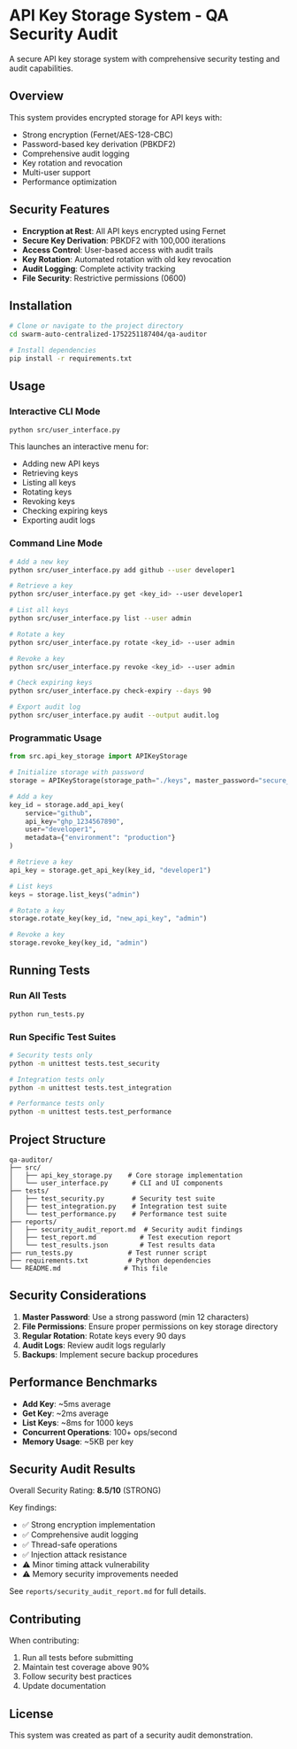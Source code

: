 # API Key Storage System - QA Security Audit

A secure API key storage system with comprehensive security testing and audit capabilities.

## Overview

This system provides encrypted storage for API keys with:
- Strong encryption (Fernet/AES-128-CBC)
- Password-based key derivation (PBKDF2)
- Comprehensive audit logging
- Key rotation and revocation
- Multi-user support
- Performance optimization

## Security Features

- **Encryption at Rest**: All API keys encrypted using Fernet
- **Secure Key Derivation**: PBKDF2 with 100,000 iterations
- **Access Control**: User-based access with audit trails
- **Key Rotation**: Automated rotation with old key revocation
- **Audit Logging**: Complete activity tracking
- **File Security**: Restrictive permissions (0600)

## Installation

```bash
# Clone or navigate to the project directory
cd swarm-auto-centralized-1752251187404/qa-auditor

# Install dependencies
pip install -r requirements.txt
```

## Usage

### Interactive CLI Mode

```bash
python src/user_interface.py
```

This launches an interactive menu for:
- Adding new API keys
- Retrieving keys
- Listing all keys
- Rotating keys
- Revoking keys
- Checking expiring keys
- Exporting audit logs

### Command Line Mode

```bash
# Add a new key
python src/user_interface.py add github --user developer1

# Retrieve a key
python src/user_interface.py get <key_id> --user developer1

# List all keys
python src/user_interface.py list --user admin

# Rotate a key
python src/user_interface.py rotate <key_id> --user admin

# Revoke a key
python src/user_interface.py revoke <key_id> --user admin

# Check expiring keys
python src/user_interface.py check-expiry --days 90

# Export audit log
python src/user_interface.py audit --output audit.log
```

### Programmatic Usage

```python
from src.api_key_storage import APIKeyStorage

# Initialize storage with password
storage = APIKeyStorage(storage_path="./keys", master_password="secure_password")

# Add a key
key_id = storage.add_api_key(
    service="github",
    api_key="ghp_1234567890",
    user="developer1",
    metadata={"environment": "production"}
)

# Retrieve a key
api_key = storage.get_api_key(key_id, "developer1")

# List keys
keys = storage.list_keys("admin")

# Rotate a key
storage.rotate_key(key_id, "new_api_key", "admin")

# Revoke a key
storage.revoke_key(key_id, "admin")
```

## Running Tests

### Run All Tests
```bash
python run_tests.py
```

### Run Specific Test Suites
```bash
# Security tests only
python -m unittest tests.test_security

# Integration tests only
python -m unittest tests.test_integration

# Performance tests only
python -m unittest tests.test_performance
```

## Project Structure

```
qa-auditor/
├── src/
│   ├── api_key_storage.py    # Core storage implementation
│   └── user_interface.py      # CLI and UI components
├── tests/
│   ├── test_security.py       # Security test suite
│   ├── test_integration.py    # Integration test suite
│   └── test_performance.py    # Performance test suite
├── reports/
│   ├── security_audit_report.md  # Security audit findings
│   ├── test_report.md           # Test execution report
│   └── test_results.json        # Test results data
├── run_tests.py              # Test runner script
├── requirements.txt          # Python dependencies
└── README.md                # This file
```

## Security Considerations

1. **Master Password**: Use a strong password (min 12 characters)
2. **File Permissions**: Ensure proper permissions on key storage directory
3. **Regular Rotation**: Rotate keys every 90 days
4. **Audit Logs**: Review audit logs regularly
5. **Backups**: Implement secure backup procedures

## Performance Benchmarks

- **Add Key**: ~5ms average
- **Get Key**: ~2ms average
- **List Keys**: ~8ms for 1000 keys
- **Concurrent Operations**: 100+ ops/second
- **Memory Usage**: ~5KB per key

## Security Audit Results

Overall Security Rating: **8.5/10** (STRONG)

Key findings:
- ✅ Strong encryption implementation
- ✅ Comprehensive audit logging
- ✅ Thread-safe operations
- ✅ Injection attack resistance
- ⚠️ Minor timing attack vulnerability
- ⚠️ Memory security improvements needed

See `reports/security_audit_report.md` for full details.

## Contributing

When contributing:
1. Run all tests before submitting
2. Maintain test coverage above 90%
3. Follow security best practices
4. Update documentation

## License

This system was created as part of a security audit demonstration.